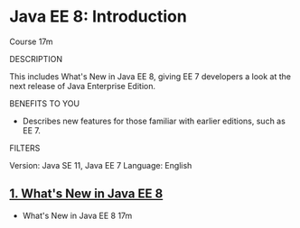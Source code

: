 # Java EE 8: Introduction	

   Course 17m

DESCRIPTION

This includes What's New in Java EE 8, giving EE 7 developers a look at the next release of Java Enterprise Edition.

BENEFITS TO YOU

- Describes new features for those familiar with earlier editions, such as EE 7.

FILTERS

Version: Java SE 11, Java EE 7
Language: English

## [1. What's New in Java EE 8](02-JavaEE-8-Introduction/01-Whats-New-in-Java-EE-8.md)
   
   * What's New in Java EE 8 17m
